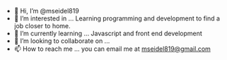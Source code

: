 - 👋 Hi, I’m @mseidel819
- 👀 I’m interested in ... Learning programming and development to find a job closer to home.
- 🌱 I’m currently learning ... Javascript and front end development
- 💞️ I’m looking to collaborate on ...
- 📫 How to reach me ... you can email me at mseidel819@gmail.com

<!---
mseidel819/mseidel819 is a ✨ special ✨ repository because its `README.md` (this file) appears on your GitHub profile.
You can click the Preview link to take a look at your changes.
--->
